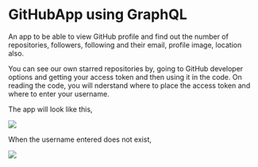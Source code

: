 # GitHubApp using GraphQL
An app to be able to view GitHub profile and find out the number of repositories, followers, following and their email, profile image, location also.

You can see our own starred repositories by, going to GitHub developer options and getting your access token and then using it in the code. On reading the code, you will nderstand where to place the access token and where to enter your username. 

The app will look like this, 

![](https://github.com/devansh03/GitHubApp_using_GraphQL/blob/master/AppWorkingImage.png)

When the username entered does not exist,

![](https://github.com/devansh03/GitHubApp_using_GraphQL/blob/master/AppWrongUsernameEnteredImage.png)
